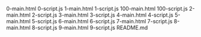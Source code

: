 0-main.html
0-script.js
1-main.html
1-script.js
100-main.html
100-script.js
2-main.html
2-script.js
3-main.html
3-script.js
4-main.html
4-script.js
5-main.html
5-script.js
6-main.html
6-script.js
7-main.html
7-script.js
8-main.html
8-script.js
9-main.html
9-script.js
README.md
